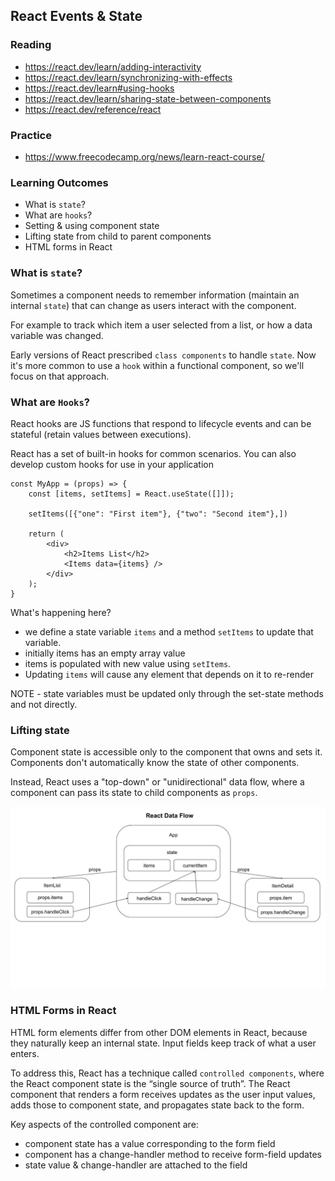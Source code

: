## React Events & State

### Reading
- https://react.dev/learn/adding-interactivity
- https://react.dev/learn/synchronizing-with-effects
- https://react.dev/learn#using-hooks
- https://react.dev/learn/sharing-state-between-components
- https://react.dev/reference/react

### Practice
- https://www.freecodecamp.org/news/learn-react-course/

### Learning Outcomes
- What is `state`?
- What are `hooks`?
- Setting & using component state
- Lifting state from child to parent components
- HTML forms in React

### What is `state`?
Sometimes a component needs to remember information (maintain an internal `state`) that can change as users interact with the component. 

For example to track which item a user selected from a list, or how a data variable was changed.

Early versions of React prescribed `class components` to handle `state`. Now it's more common to use a `hook` within a functional component, so we'll focus on that approach.

### What are `Hooks`?
React hooks are JS functions that respond to lifecycle events and can be stateful (retain values between executions). 

React has a set of built-in hooks for common scenarios. You can also develop custom hooks for use in your application


    const MyApp = (props) => {
        const [items, setItems] = React.useState([]]);

        setItems([{"one": "First item"}, {"two": "Second item"},])

        return (
            <div> 
                <h2>Items List</h2>
                <Items data={items} />
            </div>
        );
    }


What's happening here?
- we define a state variable `items` and a method `setItems` to update that variable.
- initially items has an empty array value
- items is populated with new value using `setItems`. 
- Updating `items` will cause any element that depends on it to re-render

NOTE - state variables must be updated only through the set-state methods and not directly.

### Lifting state

Component state is accessible only to the component that owns and sets it. Components don't automatically know the state of other components.

Instead, React uses a "top-down" or "unidirectional" data flow, where a component can pass its state to child components as `props`.

![](images/react_data_flow.jpeg)


### HTML Forms in React

HTML form elements differ from other DOM elements in React, because they naturally keep an internal state. Input fields keep track of what a user enters.

To address this, React has a technique called `controlled components`, where the React component state is the “single source of truth”. The React component that renders a form receives updates as the user input values, adds those to component state, and propagates state back to the form.

Key aspects of the controlled component are:
- component state has a value corresponding to the form field
- component has a change-handler method to receive form-field updates
- state value & change-handler are attached to the field
